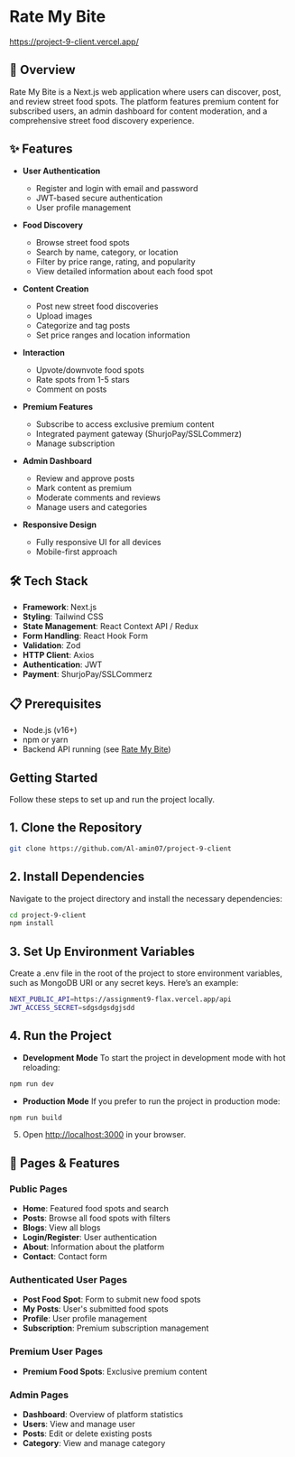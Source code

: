 # Rate My Bite

https://project-9-client.vercel.app/

## 🍔 Overview

Rate My Bite is a Next.js web application where users can discover, post, and review street food spots. The platform features premium content for subscribed users, an admin dashboard for content moderation, and a comprehensive street food discovery experience.

## ✨ Features

- **User Authentication**
  - Register and login with email and password
  - JWT-based secure authentication
  - User profile management

- **Food Discovery**
  - Browse street food spots
  - Search by name, category, or location
  - Filter by price range, rating, and popularity
  - View detailed information about each food spot

- **Content Creation**
  - Post new street food discoveries
  - Upload images
  - Categorize and tag posts
  - Set price ranges and location information

- **Interaction**
  - Upvote/downvote food spots
  - Rate spots from 1-5 stars
  - Comment on posts

- **Premium Features**
  - Subscribe to access exclusive premium content
  - Integrated payment gateway (ShurjoPay/SSLCommerz)
  - Manage subscription

- **Admin Dashboard**
  - Review and approve posts
  - Mark content as premium
  - Moderate comments and reviews
  - Manage users and categories

- **Responsive Design**
  - Fully responsive UI for all devices
  - Mobile-first approach

## 🛠️ Tech Stack

- **Framework**: Next.js
- **Styling**: Tailwind CSS
- **State Management**: React Context API / Redux
- **Form Handling**: React Hook Form
- **Validation**: Zod
- **HTTP Client**: Axios
- **Authentication**: JWT
- **Payment**: ShurjoPay/SSLCommerz

## 📋 Prerequisites

- Node.js (v16+)
- npm or yarn
- Backend API running (see [Rate My Bite](https://github.com/your-username/street-food-finder-api))

## Getting Started

Follow these steps to set up and run the project locally.

## 1. Clone the Repository

```bash
git clone https://github.com/Al-amin07/project-9-client
```

## 2. Install Dependencies

Navigate to the project directory and install the necessary dependencies:

   ```bash
   cd project-9-client
   npm install
   ```

## 3. Set Up Environment Variables
Create a .env file in the root of the project to store environment variables, such as MongoDB URI or any secret keys. Here’s an example:
```bash
NEXT_PUBLIC_API=https://assignment9-flax.vercel.app/api
JWT_ACCESS_SECRET=sdgsdgsdgjsdd

```

## 4. Run the Project
- **Development Mode**
To start the project in development mode with hot reloading:
```bash
npm run dev
```
- **Production Mode**
If you prefer to run the project in production mode:
```bash
npm run build
```

5. Open [http://localhost:3000](http://localhost:3000) in your browser.



## 📱 Pages & Features

### Public Pages
- **Home**: Featured food spots and search
- **Posts**: Browse all food spots with filters
- **Blogs**: View all blogs
- **Login/Register**: User authentication
- **About**: Information about the platform
- **Contact**: Contact form

### Authenticated User Pages
- **Post Food Spot**: Form to submit new food spots
- **My Posts**: User's submitted food spots
- **Profile**: User profile management
- **Subscription**: Premium subscription management

### Premium User Pages
- **Premium Food Spots**: Exclusive premium content

### Admin Pages
- **Dashboard**: Overview of platform statistics
- **Users**: View and manage user
- **Posts**: Edit or delete existing posts
- **Category**: View and manage category

